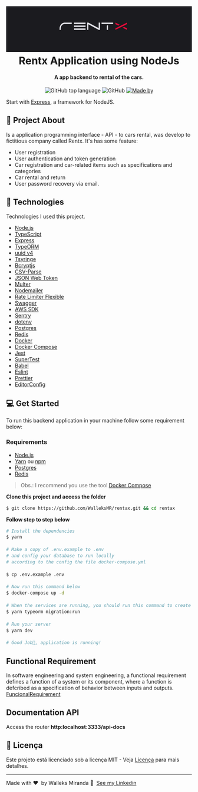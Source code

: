 <h1 align="center">
    <img alt="Rentx" src="./rentxLogo.png" />
    <br>
    Rentx Application using NodeJs
</h1>

<h4 align="center">
  A app backend to rental of the cars.
</h4>

<p align="center">
  <img alt="GitHub top language" src="https://img.shields.io/static/v1?label=TypeScript&message=97.8%&color=blue">

   <img alt="GitHub" src="https://img.shields.io/static/v1?label=Licence&message=MIT&color=blue"/>

  <a href="https://www.linkedin.com/in/walleks-r-miranda-b291bb1aa/" target="_blank" rel="noopener noreferrer">
    <img alt="Made by" src="https://img.shields.io/static/v1?label=Made%20by&message=Walleks%20M&color=blueviolet">
  </a>

</p>

Start with [Express](https://github.com/expressjs/express), a framework for NodeJS.

## 📌 Project About

Is a application programming interface - API - to cars rental, was develop to fictitious company called Rentx. It's has some feature:

- User registration
- User authentication and token generation
- Car registration and car-related items such as specifications and categories
- Car rental and return
- User password recovery via email.

## 🚀 Technologies

Technologies I used this project.

- [Node.js](https://nodejs.org/en/)
- [TypeScript](https://www.typescriptlang.org/)
- [Express](https://expressjs.com/pt-br/)
- [TypeORM](https://typeorm.io/#/)
- [uuid v4](https://github.com/thenativeweb/uuidv4/)
- [Tsyringe](https://github.com/microsoft/tsyringe)
- [Bcryptjs](https://github.com/dcodeIO/bcrypt.js)
- [CSV-Parse](https://github.com/adaltas/node-csv)
- [JSON Web Token](https://github.com/auth0/node-jsonwebtoken)
- [Multer](https://github.com/expressjs/multer)
- [Nodemailer](https://nodemailer.com/about/)
- [Rate Limiter Flexible](https://github.com/animir/node-rate-limiter-flexible)
- [Swagger](https://swagger.io)
- [AWS SDK](https://github.com/aws/aws-sdk-js)
- [Sentry](https://sentry.io)
- [dotenv](https://github.com/motdotla/dotenv)
- [Postgres](https://www.postgresql.org)
- [Redis](https://redis.io)
- [Docker](https://www.docker.com)
- [Docker Compose](https://docs.docker.com/compose/)
- [Jest](https://jestjs.io/)
- [SuperTest](https://github.com/visionmedia/supertest)
- [Babel](https://babeljs.io)
- [Eslint](https://eslint.org/)
- [Prettier](https://prettier.io/)
- [EditorConfig](https://editorconfig.org/)

## 💻 Get Started

To run this backend application in your machine follow some requirement below:

### Requirements

- [Node.js](https://nodejs.org/en/)
- [Yarn](https://classic.yarnpkg.com/) ou [npm](https://www.npmjs.com/)
- [Postgres](https://www.postgresql.org)
- [Redis](https://redis.io)

> Obs.: I recommend you use the tool [Docker Compose](https://docs.docker.com/compose/)

**Clone this project and access the folder**

```bash
$ git clone https://github.com/WalleksMR/rentax.git && cd rentax
```

**Follow step to step below**

```bash
# Install the dependencies
$ yarn

# Make a copy of .env.example to .env
# and config your database to run locally
# according to the config the file docker-compose.yml

$ cp .env.example .env

# Now run this command below
$ docker-compose up -d

# When the services are running, you should run this command to create the tables in the database
$ yarn typeorm migration:run

# Run your server
$ yarn dev

# Good Job👏, application is running!
```

## Functional Requirement

In software engineering and system engineering, a functional requirement defines a function of a system or its component, where a function is defcribed as a specification of behavior between inputs and outputs. [FuncionalRequirement](./FuncionalRequirement.md)

## Documentation API

Access the router **http:localhost:3333/api-docs**

## 📝 Licença

Este projeto está licenciado sob a licença MIT - Veja [Licença](LICENSE.md) para mais detalhes.

---

Made with ❤️ &nbsp;by Walleks Miranda 👋 &nbsp;[See my Linkedin](https://www.linkedin.com/in/walleks-r-miranda-b291bb1aa/)
